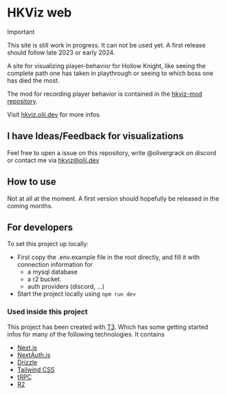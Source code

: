 # HKViz web

> [!IMPORTANT]  
> This site is still work in progress. It can not be used yet. A first release should follow late 2023 or early 2024.

A site for visualizing player-behavior for Hollow Knight, like seeing the complete path one has taken in playthrough or seeing to which boss one has died the most.

The mod for recording player behavior is contained in the [hkviz-mod repository](https://github.com/hkviz/hkviz-mod).

Visit [hkviz.olii.dev](https://hkviz.olii.dev/) for more infos.

## I have Ideas/Feedback for visualizations

Feel free to open a issue on this repository, write @olivergrack on discord or contact me via [hkviz@olii.dev](mailto:hkviz@olii.dev)

## How to use

Not at all at the moment. A first version should hopefully be released in the coming months.

## For developers

To set this project up locally:

-   First copy the .env.example file in the root directly, and fill it with connection information for
    -   a mysql database
    -   a r2 bucket.
    -   auth providers (discord, ...)
-   Start the project locally using `npm run dev`

### Used inside this project

This project has been created with [T3](https://create.t3.gg/). Which has some getting started infos for many of the following technologies.
It contains

-   [Next.js](https://nextjs.org)
-   [NextAuth.js](https://next-auth.js.org)
-   [Drizzle](https://orm.drizzle.team/)
-   [Tailwind CSS](https://tailwindcss.com)
-   [tRPC](https://trpc.io)
-   [R2](https://www.cloudflare.com/developer-platform/r2/)
